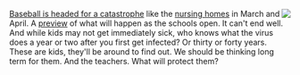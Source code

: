 <img src="http://scripting.com/images/2019/03/25/slugger.png" border="0" align="right"><a href="https://www.nydailynews.com/sports/baseball/ny-mlb-covid-violations-20200801-vpk363gabbgu5g3n2yhvkewroi-story.html">Baseball is headed for a catastrophe</a> like the <a href="https://www.theatlantic.com/health/archive/2020/07/us-repeating-deadliest-pandemic-mistake-nursing-home-deaths/613855/">nursing homes</a> in March and April. A <a href="https://sports.yahoo.com/report-at-least-five-more-cardinals-players-test-positive-for-covid-19-142247904.html">preview</a> of what will happen as the schools open. It can't end well. And while kids may not get immediately sick, who knows what the virus does a year or two after you first get infected? Or thirty or forty years. These are kids, they'll be around to find out. We should be thinking long term for them. And the teachers. What will protect them? 
